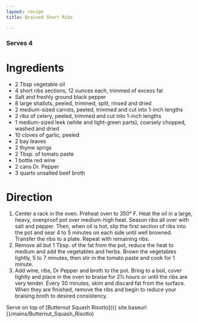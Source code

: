 ```yaml
---
layout: recipe
title: Braised Short Ribs

---
```


### Serves 4 

# Ingredients 

- 2 Tbsp vegetable oil
- 4 short ribs sections, 12 ounces each, trimmed of excess fat
- Salt and freshly ground black pepper
- 8 large shallots, peeled, trimmed, split, rinsed and dried
- 2 medium-sized carrots, peeled, trimmed and cut into 1-inch lengths
- 2 ribs of celery, peeled, trimmed and cut into 1-inch lengths
- 1 medium-sized leek (white and light-green parts), coarsely chopped, washed and dried
- 10 cloves of garlic, peeled
- 2 bay leaves 
- 2 thyme sprigs 
- 2 Tbsp. of tomato paste
- 1 bottle red wine
- 2 cans Dr. Pepper
- 3 quarts unsalted beef broth

# Direction 

1. Center a rack in the oven. Preheat oven to 350° F.  Heat the oil in a large, heavy, ovenproof pot over medium-high heat. Season ribs all over with salt and pepper. Then, when oil is hot, slip the first section of ribs into the pot and sear 4 to 5 minutes on each side until well browned. Transfer the ribs to a plate. Repeat with remaining ribs.
1. Remove all but 1 Tbsp. of the fat from the pot, reduce the heat to medium and add the vegetables and herbs. Brown the vegetables lightly, 5 to 7 minutes, then stir in the tomato paste and cook for 1 minute.
1. Add wine, ribs, Dr Pepper and broth to the pot. Bring to a boil, cover tightly and place in the oven to braise for 2½ hours or until the ribs are very tender. Every 30 minutes, skim and discard fat from the surface. When they are finished, remove the ribs and begin to reduce your braising broth to desired consistency.

Serve on top of [Butternut Squash Risotto]({{ site.baseurl }}/mains/Butternut_Squash_Risotto)